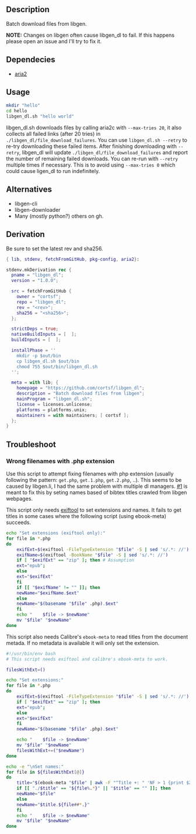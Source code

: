 ## Description
Batch download files from libgen.

**NOTE:** Changes on libgen often cause libgen_dl to fail. If this happens please open an issue and I'll try to fix it.

## Dependecies

- [aria2](https://github.com/aria2/aria2)

## Usage

``` bash
mkdir "hello"
cd hello
libgen_dl.sh "hello world"
```

libgen_dl.sh downloads files by calling aria2c with `--max-tries 20`, it also collects all failed links (after 20 tries) in `./libgen_dl/file_download_failures`. You can use `libgen_dl.sh --retry` to re-try downloading these failed items. After finishing downloading with `--retry`, libgen_dl will update `./libgen_dl/file_download_failures` and report the number of remaining failed downloads. You can re-run with `--retry` multiple times if necessary. This is to avoid using `--max-tries 0` which could cause ligen_dl to run indefinitely.

## Alternatives
- libgen-cli
- libgen-downloader
- Many (mostly python?) others on gh.

## Derivation
Be sure to set the latest rev and sha256.

``` nix
{ lib, stdenv, fetchFromGitHub, pkg-config, aria2}:

stdenv.mkDerivation rec {
  pname = "libgen_dl";
  version = "1.0.0";

  src = fetchFromGitHub {
    owner = "cortsf";
    repo = "libgen_dl";
    rev = "<rev>";
    sha256 = "<sha256>";
  };

  strictDeps = true;
  nativeBuildInputs = [  ];
  buildInputs = [  ];

  installPhase = ''
    mkdir -p $out/bin
    cp libgen_dl.sh $out/bin
    chmod 755 $out/bin/libgen_dl.sh
  '';

  meta = with lib; {
    homepage = "https://github.com/cortsf/libgen_dl";
    description = "Batch download files from libgen";
    mainProgram = "libgen_dl.sh";
    license = licenses.unlicense;
    platforms = platforms.unix;
    maintainers = with maintainers; [ cortsf ];
  };
}
```

## Troubleshoot


###  Wrong filenames with .php extension
Use this script to attempt fixing filenames with php extension (usually following the pattern: `get.php`, `get.1.php`, `get.2.php`, ..). This seems to be caused by libgen.li, I had the same problem with multiple dl managers. [#1](/../../issues/1) is meant to fix this by seting names based of bibtex titles crawled from libgen webpages. 

This script only needs [exiftool](https://exiftool.org/) to set extensions and names. It fails to get titles in some cases where the following script (using ebook-meta) succeeds.

``` bash
echo "Set extensions (exiftool only):"
for file in *.php 
do
    exifExt=$(exiftool -FileTypeExtension "$file" -S | sed 's/.*: //')
    exifName=$(exiftool -BookName "$file" -S | sed 's/.*: //')
    if [ "$exifExt" == "zip" ]; then # Assumption
	ext="epub";
    else
	ext="$exifExt"
    fi
    if [[ "$exifName" != "" ]]; then 
	newName="$exifName.$ext"
    else
	newName="$(basename "$file" .php).$ext"
    fi
    echo "    $file	-> $newName"
    mv "$file" "$newName"
done
```


This script also needs Calibre's `ebook-meta` to read titles from the document metada. If no metadata is available it will only set the extension.
``` bash
#!/usr/bin/env bash
# This script needs exiftool and calibre's ebook-meta to work.

filesWithExt=()

echo "Set extensions:"
for file in *.php 
do
    exifExt=$(exiftool -FileTypeExtension "$file" -S | sed 's/.*: //')
    if [ "$exifExt" == "zip" ]; then
	ext="epub";
    else
	ext="$exifExt"
    fi
    newName="$(basename "$file" .php).$ext"

    echo "    $file	-> $newName"
    mv "$file" "$newName"
    filesWithExt+=("$newName")
done

echo -e "\nSet names:"
for file in ${filesWithExt[@]}
do
    title="$(ebook-meta "$file" | awk -F "^Title +: " 'NF > 1 {print $2}')"
    if [[ "./$title" == "${file%.*}" || "$title" == "" ]]; then
	newName="$file" 
    else
	newName="$title.${file##*.}"
    fi 
    echo "    $file	-> $newName"
    mv "$file" "$newName"
done
```
